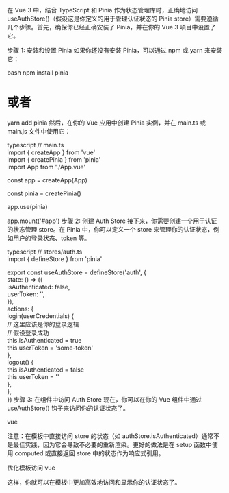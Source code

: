 在 Vue 3 中，结合 TypeScript 和 Pinia 作为状态管理库时，正确地访问 useAuthStore()（假设这是你定义的用于管理认证状态的 Pinia store）需要遵循几个步骤。首先，确保你已经正确安装了 Pinia，并在你的 Vue 3 项目中设置了它。

步骤 1: 安装和设置 Pinia
如果你还没有安装 Pinia，可以通过 npm 或 yarn 来安装它：

bash
npm install pinia  
# 或者  
yarn add pinia
然后，在你的 Vue 应用中创建 Pinia 实例，并在 main.ts 或 main.js 文件中使用它：

typescript
// main.ts  
import { createApp } from 'vue'  
import { createPinia } from 'pinia'  
import App from './App.vue'  
  
const app = createApp(App)  
  
const pinia = createPinia()  
  
app.use(pinia)  
  
app.mount('#app')
步骤 2: 创建 Auth Store
接下来，你需要创建一个用于认证的状态管理 store。在 Pinia 中，你可以定义一个 store 来管理你的认证状态，例如用户的登录状态、token 等。

typescript
// stores/auth.ts  
import { defineStore } from 'pinia'  
  
export const useAuthStore = defineStore('auth', {  
  state: () => ({  
    isAuthenticated: false,  
    userToken: '',  
  }),  
  actions: {  
    login(userCredentials) {  
      // 这里应该是你的登录逻辑  
      // 假设登录成功  
      this.isAuthenticated = true  
      this.userToken = 'some-token'  
    },  
    logout() {  
      this.isAuthenticated = false  
      this.userToken = ''  
    },  
  },  
})
步骤 3: 在组件中访问 Auth Store
现在，你可以在你的 Vue 组件中通过 useAuthStore() 钩子来访问你的认证状态了。

vue
<template>  
  <div>  
    <p v-if="authStore.isAuthenticated">Logged in as {{ authStore.userToken }}</p>  
    <p v-else>Not logged in</p>  
    <button @click="login">Login</button>  
    <button @click="logout" v-if="authStore.isAuthenticated">Logout</button>  
  </div>  
</template>  
  
<script lang="ts">  
import { defineComponent } from 'vue'  
import { useAuthStore } from './stores/auth'  
  
export default defineComponent({  
  setup() {  
    const authStore = useAuthStore()  
  
    const login = () => {  
      // 这里可以调用 authStore.login 方法，但在这个示例中我们只是简单设置状态  
      authStore.isAuthenticated = true  
      authStore.userToken = 'test-token'  
    }  
  
    const logout = () => {  
      authStore.isAuthenticated = false  
      authStore.userToken = ''  
    }  
  
    return { authStore, login, logout }  
  },  
})  
</script>
注意：在模板中直接访问 store 的状态（如 authStore.isAuthenticated）通常不是最佳实践，因为它会导致不必要的重新渲染。更好的做法是在 setup 函数中使用 computed 或直接返回 store 中的状态作为响应式引用。

优化模板访问
vue
<template>  
  <div>  
    <p v-if="isAuthenticated">Logged in as {{ userToken }}</p>  
    <p v-else>Not logged in</p>  
    <!-- ... 其他按钮和逻辑 -->  
  </div>  
</template>  
  
<script lang="ts">  
import { defineComponent, computed } from 'vue'  
import { useAuthStore } from './stores/auth'  
  
export default defineComponent({  
  setup() {  
    const authStore = useAuthStore()  
  
    const isAuthenticated = computed(() => authStore.isAuthenticated)  
    const userToken = computed(() => authStore.userToken)  
  
    // ... 其他逻辑  
  
    return { isAuthenticated, userToken, /* ... 其他方法或响应式数据 */ }  
  },  
})  
</script>
这样，你就可以在模板中更加高效地访问和显示你的认证状态了。